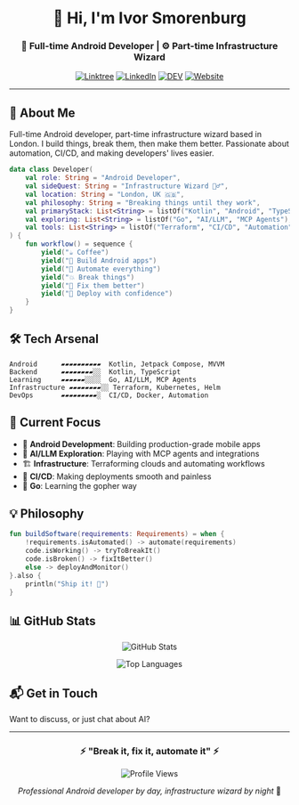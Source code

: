 <div align="center">

# 👋 Hi, I'm Ivor Smorenburg

### 🤖 Full-time Android Developer | ⚙️ Part-time Infrastructure Wizard

[![Linktree](https://img.shields.io/badge/Linktree-39E09B?style=for-the-badge&logo=linktree&logoColor=white)](https://linktr.ee/yourusername)
[![LinkedIn](https://img.shields.io/badge/LinkedIn-0077B5?style=for-the-badge&logo=linkedin&logoColor=white)](https://linkedin.com/in/ivorsmorenburg)
[![DEV](https://img.shields.io/badge/dev.to-0A0A0A?style=for-the-badge&logo=devdotto&logoColor=white)](https://dev.to/ivorsmorenburg)
[![Website](https://img.shields.io/badge/Website-FF5722?style=for-the-badge&logo=google-chrome&logoColor=white)](https://www.smorenburg.me)

</div>

---

## 🚀 About Me

Full-time Android developer, part-time infrastructure wizard based in London. I build things, break them, then make them better. Passionate about automation, CI/CD, and making developers' lives easier.
```kotlin
data class Developer(
    val role: String = "Android Developer",
    val sideQuest: String = "Infrastructure Wizard 🧙‍♂️",
    val location: String = "London, UK 🇬🇧",
    val philosophy: String = "Breaking things until they work",
    val primaryStack: List<String> = listOf("Kotlin", "Android", "TypeScript"),
    val exploring: List<String> = listOf("Go", "AI/LLM", "MCP Agents"),
    val tools: List<String> = listOf("Terraform", "CI/CD", "Automation")
) {
    fun workflow() = sequence {
        yield("☕ Coffee")
        yield("📱 Build Android apps")
        yield("🔧 Automate everything")
        yield("💥 Break things")
        yield("🔨 Fix them better")
        yield("🚀 Deploy with confidence")
    }
}
```

## 🛠️ Tech Arsenal
```text
Android      ▰▰▰▰▰▰▰▰▰▰  Kotlin, Jetpack Compose, MVVM
Backend      ▰▰▰▰▰▰▰▰░░  Kotlin, TypeScript
Learning     ▰▰▰▰▰▰░░░░  Go, AI/LLM, MCP Agents
Infrastructure ▰▰▰▰▰▰▰▰░░ Terraform, Kubernetes, Helm
DevOps       ▰▰▰▰▰▰▰▰▰░  CI/CD, Docker, Automation
```

## 🎯 Current Focus

- 📱 **Android Development**: Building production-grade mobile apps
- 🤖 **AI/LLM Exploration**: Playing with MCP agents and integrations
- 🏗️ **Infrastructure**: Terraforming clouds and automating workflows
- 🔄 **CI/CD**: Making deployments smooth and painless
- 🦫 **Go**: Learning the gopher way

## 💡 Philosophy
```kotlin
fun buildSoftware(requirements: Requirements) = when {
    !requirements.isAutomated() -> automate(requirements)
    code.isWorking() -> tryToBreakIt()
    code.isBroken() -> fixItBetter()
    else -> deployAndMonitor()
}.also { 
    println("Ship it! 🚀") 
}
```

## 📊 GitHub Stats

<div align="center">
  
![GitHub Stats](https://github-readme-stats.vercel.app/api?username=ivorsmorenburg&show_icons=true&theme=tokyonight&hide_border=true&include_all_commits=true)

![Top Languages](https://github-readme-stats.vercel.app/api/top-langs/?username=ivorsmorenburg&layout=compact&theme=tokyonight&hide_border=true)

</div>


## 📬 Get in Touch

Want to discuss, or just chat about AI? 

---

<div align="center">

### ⚡ "Break it, fix it, automate it" ⚡

![Profile Views](https://komarev.com/ghpvc/?username=ivorsmorenburg&color=blueviolet&style=flat-square)

*Professional Android developer by day, infrastructure wizard by night* 🌙

</div>
